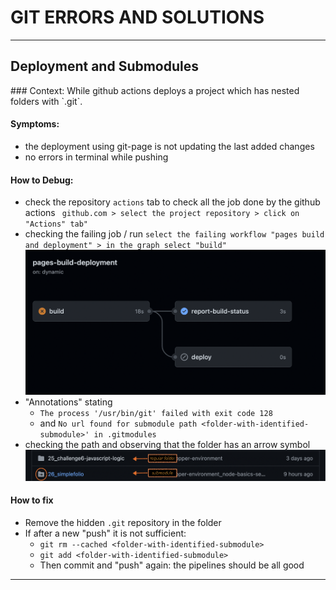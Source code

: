 # GIT ERRORS AND SOLUTIONS

<hr>

## Deployment and Submodules
<section>
### Context:
While github actions deploys a project which has nested folders with `.git`.

#### Symptoms:
- the deployment using git-page is not updating the last added changes
- no errors in terminal while pushing

#### How to Debug:
- check the repository `actions` tab to check all the job done by the github actions
	` github.com > select the project repository > click on "Actions" tab"`
- checking the failing job / run
	`select the failing workflow "pages build and deployment" > in the graph select "build"`
	![Alt text](image.png)
- "Annotations" stating 
	- `The process '/usr/bin/git' failed with exit code 128` 
	- and `No url found for submodule path <folder-with-identified-submodule>' in .gitmodules`
- checking the path and observing that the folder has an arrow symbol
![Alt text](image-1.png)

#### How to fix
- Remove the hidden `.git` repository in the folder
- If after a new "push" it is not sufficient: 
	- `git rm --cached <folder-with-identified-submodule>`
	- `git add <folder-with-identified-submodule>`
	- Then commit and "push" again: the pipelines should be all good

<hr>